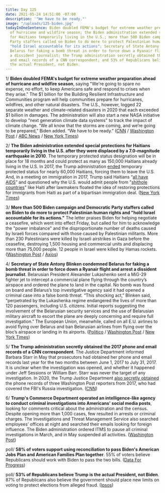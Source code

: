 ```yaml
---
title: Day 125
date: 2021-05-24 14:51:00 -07:00
description: '"We have to be ready."'
image: "/uploads/125-biden.jpg"
todayInOneSentence: Biden doubled FEMA's budget for extreme weather preparation ahead
  of hurricane and wildfire season; the Biden administration extended special protections
  for Haitians temporarily living in the U.S.; more than 500 Biden campaign and Democratic
  Party staffers called on Biden to do more to protect Palestinian human rights and
  "hold Israel accountable for its actions"; Secretary of State Antony Blinken condemned
  Belarus for faking a bomb threat in order to force down a Ryanair flight and arrest
  a dissident journalist; the Trump administration secretly obtained the 2017 phone
  and email records of a CNN correspondent; and 53% of Republicans believe Trump is
  the actual President, not Biden.
---
```


1/ **Biden doubled FEMA's budget for extreme weather preparation ahead of hurricane and wildfire season**, saying "We're going to spare no expense, no effort, to keep Americans safe and respond to crises when they arise." The $1 billion for the Building Resilient Infrastructure and Communities program will help communities prepare for hurricanes, wildfires, and other natural disasters. The U.S., however, logged 22 separate weather and climate-related disasters in 2020 that each exceeded $1 billion in damages. The administration will also start a new NASA initiative to develop "next generation climate data systems" to track the impact of climate change. “We all know that the storms are coming, and we’re going to be prepared,” Biden added. “We have to be ready.” ([CNN](https://www.cnn.com/2021/05/24/politics/fema-climate-change-biden-funding/index.html) / [Washington Post](https://www.washingtonpost.com/climate-environment/2021/05/24/biden-hurricanes-fema/) / [ABC News](https://abcnews.go.com/Politics/biden-doubles-funding-prepare-natural-disasters-keeping-climate/story?id=77874588) / [New York Times](https://www.nytimes.com/2021/05/24/climate/biden-fema-disasters.html))

2/ **The Biden administration extended special protections for Haitians temporarily living in the U.S. after they were displaced by a 7.0-magnitude earthquake in 2010**. The temporary protected status designation will be in place for 18 months and could protect as many as 150,000 Haitians already living in the U.S. In 2017, the Trump administration [ended](https://whatthefuckjusthappenedtoday.com/2017/11/21/day-306/#5-nearly-60-000-haitians-living-in-t) temporary protected status for nearly 60,000 Haitians, forcing them to leave the U.S. And, in a meeting on immigration in 2017, Trump said Haitians “[all have AIDS](https://whatthefuckjusthappenedtoday.com/2017/12/26/day-341/#4-in-a-june-meeting-on-immigration-t)” and questioned why the U.S. would admit people from "[shithole countries](https://whatthefuckjusthappenedtoday.com/2018/01/11/day-357/#1-trump-questioned-why-the-us-would)" like Haiti after lawmakers floated the idea of restoring protections for immigrants from Haiti as part of a bipartisan immigration deal. ([New York Times](https://www.nytimes.com/2021/05/22/us/politics/haitians-tps.html))

3/ **More than 500 Biden campaign and Democratic Party staffers called on Biden to do more to protect Palestinian human rights and "hold Israel accountable for its actions."** The letter praises Biden for helping negotiate a ceasefire, which went into effect Friday, but called for him to acknowledge the "power imbalance" and the disproportionate number of deaths caused by Israeli forces compared with those caused by Palestinian militants. More than 230 Palestinians were killed by Israeli airstrikes in Gaza before the ceasefire, destroying 1,500 housing and commercial units and displacing more than 75,000 people. 12 people in Israel were killed by Hamas rockets. ([Washington Post](https://www.washingtonpost.com/politics/2021/05/24/joe-biden-live-updates/#link-VSRFBIMA3FAKRGR7KZQSVNSBCA) / [Axios](https://www.axios.com/israel-biden-palestinians-c3c0f372-156e-4be4-9390-05f976208a96.html))

4/ **Secretary of State Antony Blinken condemned Belarus for faking a bomb threat in order to force down a Ryanair flight and arrest a dissident journalist**. Belarusian President Alexander Lukashenko sent a MiG-29 fighter jet to intercept a commercial plane flying through the country’s airspace and ordered the plane to land in the capital. No bomb was found on board and Belarus’s top investigative agency said it had opened a criminal case into a false bomb threat. “This shocking act,” Blinken said, “perpetrated by the Lukashenka regime endangered the lives of more than 120 passengers, including U.S. citizens. Initial reports suggesting the involvement of the Belarusian security services and the use of Belarusian military aircraft to escort the plane are deeply concerning and require full investigation.” The European Union, meanwhile, called on all E.U. airlines to avoid flying over Belarus and ban Belarusian airlines from flying over the bloc’s airspace or landing in its airports. ([Politico](https://www.politico.com/news/2021/05/23/belarus-plane-arrest-opponent-490430) / [Washington Post](https://www.washingtonpost.com/world/2021/05/24/belarus-ryanair-airplane-hijack-journalist/) / [New York Times](https://www.nytimes.com/2021/05/24/world/europe/european-union-belarus-flight-ban.html))

5/ **The Trump administration secretly obtained the 2017 phone and email records of a CNN correspondent**. The Justice Department informed Barbara Starr in May that prosecutors had obtained her phone and email records last year for the two months between June 1, 2017 to July 31, 2017. It is unclear when the investigation was opened, and whether it happened under Jeff Sessions or William Barr. Starr was never the target of any investigation. In 2020, the Trump Justice Department [also secretly obtained](https://whatthefuckjusthappenedtoday.com/2021/05/07/day-108/#6-trump%E2%80%99s-justice-department-secretl) the phone records of three Washington Post reporters from 2017, who had covered the FBI's Russia investigation. ([CNN](https://www.cnn.com/2021/05/20/politics/trump-secretly-obtained-cnn-reporter-records/index.html))

6/ **Trump's Commerce Department operated an intelligence-like agency to conduct criminal investigations into Americans' social media posts**, looking for comments critical about the administration and the census. Despite opening more than 1,000 cases, few resulted in arrests or criminal charges. The Investigations and Threat Management Service also searched employees’ offices at night and searched their emails looking for foreign influence. The Biden administration ordered ITMS to pause all criminal investigations in March, and in May suspended all activities. ([Washington Post](https://www.washingtonpost.com/investigations/2021/05/24/commerce-department-monitoring-itms/))

poll/ **58% of voters support using reconciliation to pass Biden's American Jobs Plan and American Families Plan together**. 55% of voters believe Republicans should work with Biden to pass the two bills. ([Data For Progress](https://www.dataforprogress.org/blog/2021/5/19/voters-support-american-families-jobs-plan))

poll/ **53% of Republicans believe Trump is the actual President, not Biden**. 87% of Republicans also believe the government should place new limits on voting to protect elections from alleged fraud. ([Ipsos](https://www.ipsos.com/en-us/news_and_polls/over-half-republicans-believe-donald-trump-actual-president-united-states))